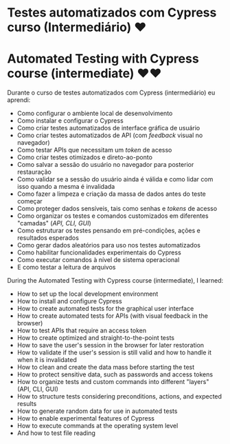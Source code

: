 # Testes automatizados com Cypress curso (Intermediário) ❤️
# Automated Testing with Cypress course (intermediate) ❤️❤️

Durante o curso de testes automatizados com Cypress (intermediário) eu aprendi:

- Como configurar o ambiente local de desenvolvimento
- Como instalar e configurar o Cypress
- Como criar testes automatizados de interface gráfica de usuário
- Como criar testes automatizados de API (com _feedback_ visual no navegador)
- Como testar APIs que necessitam um _token_ de acesso
- Como criar testes otimizados e direto-ao-ponto
- Como salvar a sessão do usuário no navegador para posterior restauração
- Como validar se a sessão do usuário ainda é válida e como lidar com isso quando a mesma é invalidada
- Como fazer a limpeza e criação da massa de dados antes do teste começar
- Como proteger dados sensíveis, tais como senhas e _tokens_ de acesso
- Como organizar os testes e comandos customizados em diferentes "camadas" (_API, CLI, GUI_)
- Como estruturar os testes pensando em pré-condições, ações e resultados esperados
- Como gerar dados aleatórios para uso nos testes automatizados
- Como habilitar funcionalidades experimentais do Cypress
- Como executar comandos à nível de sistema operacional
- E como testar a leitura de arquivos

During the Automated Testing with Cypress course (intermediate), I learned:

- How to set up the local development environment
- How to install and configure Cypress
- How to create automated tests for the graphical user interface
- How to create automated tests for APIs (with visual feedback in the browser)
- How to test APIs that require an access token
- How to create optimized and straight-to-the-point tests
- How to save the user's session in the browser for later restoration
- How to validate if the user's session is still valid and how to handle it when it is invalidated
- How to clean and create the data mass before starting the test
- How to protect sensitive data, such as passwords and access tokens
- How to organize tests and custom commands into different "layers" (API, CLI, GUI)
- How to structure tests considering preconditions, actions, and expected results
- How to generate random data for use in automated tests
- How to enable experimental features of Cypress
- How to execute commands at the operating system level
- And how to test file reading